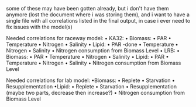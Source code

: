 some of these may have been gotten already, but i don't have them anymore (lost the document where i was storing them),
and i want to have a single file with all correlations listed in the final output, in case i ever need to fix issues with the model(s)


Needed correlations for raceway model:
	• KA32:
		• Biomass: 
			• PAR
			• Temperature
			• Nitrogen
			• Salinity
		• Lipid:
			• PAR -done
			• Temperature
			• Nitrogen
			• Salinity
		• Nitrogen consumption from Biomass Level
	• LRB:
		• Biomass: 
			• PAR
			• Temperature
			• Nitrogen
			• Salinity
		• Lipid:
			• PAR
			• Temperature
			• Nitrogen
			• Salinity
		• Nitrogen consumption from Biomass Level

Needed correlations for lab model:
	•Biomass:
		• Replete
		• Starvation
		• Resupplementation
	•Lipid:
		• Replete
		• Starvation
		• Resupplementation (maybe two parts, decrease then increase?)
	• Nitrogen consumption from Biomass Level